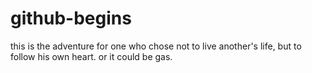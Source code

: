 github-begins
=============

this is the adventure for one who chose not to live another's life, but to follow his own heart. or it could be gas.